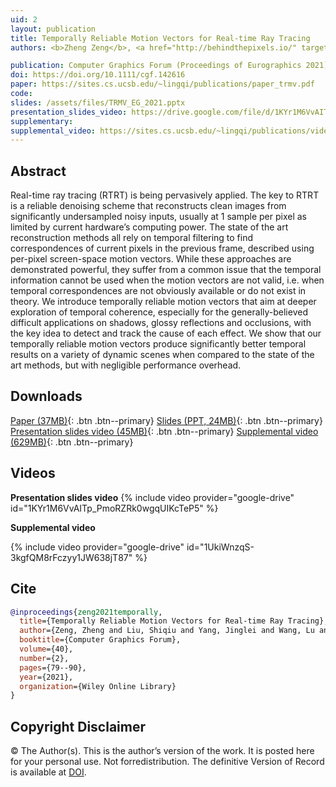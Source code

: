 ```yaml
---
uid: 2
layout: publication
title: Temporally Reliable Motion Vectors for Real-time Ray Tracing
authors: <b>Zheng Zeng</b>, <a href="http://behindthepixels.io/" target="_blank">Shiqiu (Edward) Liu</a>, Jinglei Yang, <a href="http://vr.sdu.edu.cn/info/1010/1060.htm" target="_blank">Lu Wang</a>, <a href="https://sites.cs.ucsb.edu/~lingqi/" target="_blank">Ling-Qi Yan</a>

publication: Computer Graphics Forum (Proceedings of Eurographics 2021)
doi: https://doi.org/10.1111/cgf.142616
paper: https://sites.cs.ucsb.edu/~lingqi/publications/paper_trmv.pdf
code:
slides: /assets/files/TRMV_EG_2021.pptx
presentation_slides_video: https://drive.google.com/file/d/1KYr1M6VvAITp_PmoRZRk0wgqUIKcTeP5/view?usp=sharing
supplementary:
supplemental_video: https://sites.cs.ucsb.edu/~lingqi/publications/video_trmv.mp4
---
```


## Abstract

Real-time ray tracing (RTRT) is being pervasively applied. The key to RTRT is a reliable denoising scheme that reconstructs clean images from significantly undersampled noisy inputs, usually at 1 sample per pixel as limited by current hardware’s computing power. The state of the art reconstruction methods all rely on temporal filtering to find correspondences of current pixels in the previous frame, described using per-pixel screen-space motion vectors. While these approaches are demonstrated powerful, they suffer from a common issue that the temporal information cannot be used when the motion vectors are not valid, i.e. when temporal correspondences are not obviously available or do not exist in theory.
We introduce temporally reliable motion vectors that aim at deeper exploration of temporal coherence, especially for the generally-believed difficult applications on shadows, glossy reflections and occlusions, with the key idea to detect and track the cause of each effect. We show that our temporally reliable motion vectors produce significantly better temporal results on a variety of dynamic scenes when compared to the state of the art methods, but with negligible performance overhead.

## Downloads

[Paper (37MB)]({{page.paper}}){: .btn .btn--primary}
[Slides (PPT, 24MB)]({{page.slides}}){: .btn .btn--primary}
[Presentation slides video (45MB)]({{page.presentation_slides_video}}){: .btn .btn--primary}
[Supplemental video (629MB)]({{page.supplemental_video}}){: .btn .btn--primary}



## Videos
**Presentation slides video**
{% include video provider="google-drive" id="1KYr1M6VvAITp_PmoRZRk0wgqUIKcTeP5" %}

**Supplemental video**

{% include video provider="google-drive" id="1UkiWnzqS-3kgfQM8rFczyy1JW638jT87" %}

## Cite

```bib
@inproceedings{zeng2021temporally,
  title={Temporally Reliable Motion Vectors for Real-time Ray Tracing},
  author={Zeng, Zheng and Liu, Shiqiu and Yang, Jinglei and Wang, Lu and Yan, Ling-Qi},
  booktitle={Computer Graphics Forum},
  volume={40},
  number={2},
  pages={79--90},
  year={2021},
  organization={Wiley Online Library}
}
```
## Copyright Disclaimer
© The Author(s). This is the author’s version of the work. It is posted here for your personal use. Not forredistribution. The definitive Version of Record is available at <a href="{{page.doi}}">DOI</a>.
